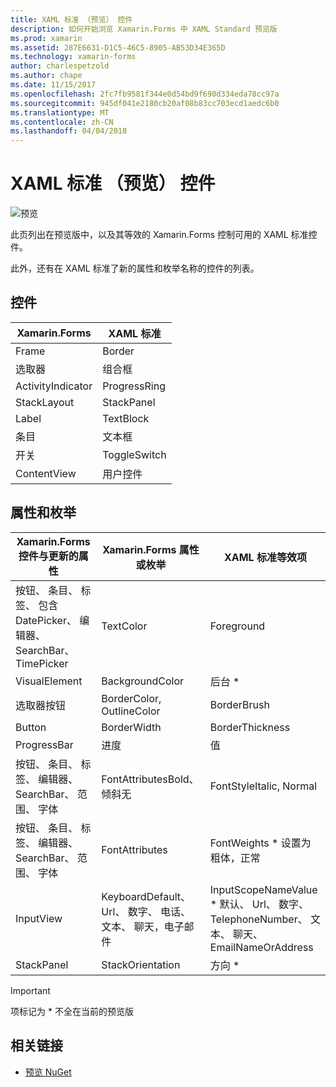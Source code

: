 ```yaml
---
title: XAML 标准 （预览） 控件
description: 如何开始浏览 Xamarin.Forms 中 XAML Standard 预览版
ms.prod: xamarin
ms.assetid: 287E6631-D1C5-46C5-8905-AB53D34E365D
ms.technology: xamarin-forms
author: charlespetzold
ms.author: chape
ms.date: 11/15/2017
ms.openlocfilehash: 2fc7fb9581f344e0d54bd9f690d334eda78cc97a
ms.sourcegitcommit: 945df041e2180cb20af08b83cc703ecd1aedc6b0
ms.translationtype: MT
ms.contentlocale: zh-CN
ms.lasthandoff: 04/04/2018
---
```

# <a name="xaml-standard-preview-controls"></a>XAML 标准 （预览） 控件

![预览](~/media/shared/preview.png)

此页列出在预览版中，以及其等效的 Xamarin.Forms 控制可用的 XAML 标准控件。

此外，还有在 XAML 标准了新的属性和枚举名称的控件的列表。

## <a name="controls"></a>控件

|Xamarin.Forms|XAML 标准|
|--- |--- |
|Frame|Border|
|选取器|组合框|
|ActivityIndicator|ProgressRing|
|StackLayout|StackPanel|
|Label|TextBlock|
|条目|文本框|
|开关|ToggleSwitch|
|ContentView|用户控件|


## <a name="properties-and-enumerations"></a>属性和枚举

|Xamarin.Forms 控件与更新的属性|Xamarin.Forms 属性或枚举|XAML 标准等效项|
|--- |--- |--- |
|按钮、 条目、 标签、 包含 DatePicker、 编辑器、 SearchBar、 TimePicker|TextColor|Foreground|
|VisualElement|BackgroundColor|后台 *|
|选取器按钮|BorderColor, OutlineColor|BorderBrush|
|Button|BorderWidth|BorderThickness|
|ProgressBar|进度|值|
|按钮、 条目、 标签、 编辑器、 SearchBar、 范围、 字体|FontAttributesBold、 倾斜无|FontStyleItalic, Normal|
|按钮、 条目、 标签、 编辑器、 SearchBar、 范围、 字体|FontAttributes|FontWeights * 设置为粗体，正常|
|InputView|KeyboardDefault、 Url、 数字、 电话、 文本、 聊天，电子邮件|InputScopeNameValue * 默认、 Url、 数字、 TelephoneNumber、 文本、 聊天、 EmailNameOrAddress|
|StackPanel|StackOrientation|方向 *|

> [!IMPORTANT]
> 项标记为 * 不全在当前的预览版

## <a name="related-links"></a>相关链接

- [预览 NuGet](https://aka.ms/xf-xamlstandard-nuget)

